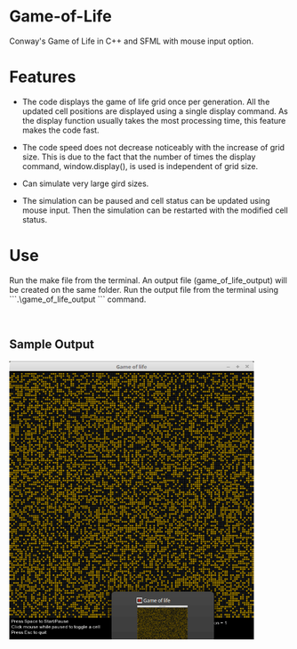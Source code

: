 # Game-of-Life
Conway's Game of Life in C++ and SFML with mouse input option.


# Features

-   The code displays the game of life grid once per generation. All the updated cell positions are displayed using a single display command. As the display function usually takes the most processing time, this feature makes the code fast.

-   The code speed does not decrease noticeably with the increase of grid size. This is due to the fact that the number of times the display command, window.display(), is used is independent of grid size.

-   Can simulate very large gird sizes.

-   The simulation can be paused and cell status can be updated using mouse input. Then the simulation can be restarted with the modified cell status.


# Use

Run the make file from the terminal. An output file (game_of_life_output) will be created on the same folder. Run the output file from the terminal using \`\`\`.\\game_of_life_output \`\`\` command.

 
## Sample Output
<img src="https://github.com/zaman13/Game-of-Life/blob/master/Game-of-life_output_screen.gif" alt="alt text" width="440">
